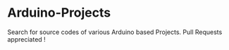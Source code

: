 # Arduino-Projects
Search for source codes of various Arduino based Projects. Pull Requests appreciated ! 
